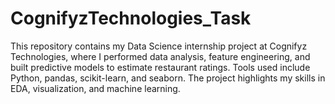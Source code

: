 # CognifyzTechnologies_Task
This repository contains my Data Science internship project at Cognifyz Technologies, where I performed data analysis, feature engineering, and built predictive models to estimate restaurant ratings. Tools used include Python, pandas, scikit-learn, and seaborn. The project highlights my skills in EDA, visualization, and machine learning.
